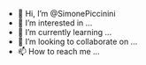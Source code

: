 - 👋 Hi, I’m @SimonePiccinini
- 👀 I’m interested in ...
- 🌱 I’m currently learning ...
- 💞️ I’m looking to collaborate on ...
- 📫 How to reach me ...

<!---
SimonePiccinini/SimonePiccinini is a ✨ special ✨ repository because its `README.md` (this file) appears on your GitHub profile.
You can click the Preview link to take a look at your changes.
--->

